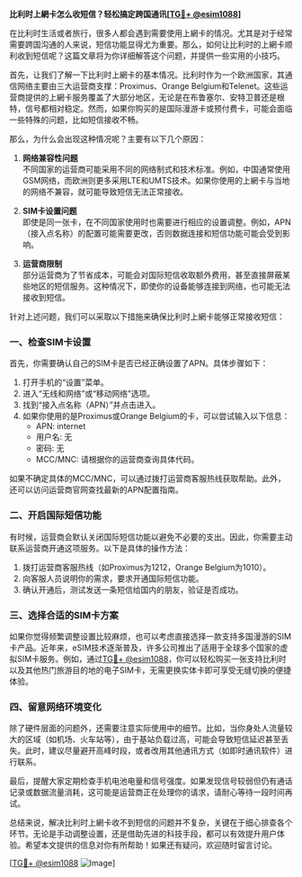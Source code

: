 **比利时上網卡怎么收短信？轻松搞定跨国通讯[[TG💪+ @esim1088](https://t.me/s/esim1088)]**

在比利时生活或者旅行，很多人都会遇到需要使用上網卡的情况。尤其是对于经常需要跨国沟通的人来说，短信功能显得尤为重要。那么，如何让比利时的上網卡顺利收到短信呢？这篇文章将为你详细解答这个问题，并提供一些实用的小技巧。

首先，让我们了解一下比利时上網卡的基本情况。比利时作为一个欧洲国家，其通信网络主要由三大运营商支撑：Proximus、Orange Belgium和Telenet。这些运营商提供的上網卡服务覆盖了大部分地区，无论是在布鲁塞尔、安特卫普还是根特，信号都相对稳定。然而，如果你购买的是国际漫游卡或预付费卡，可能会面临一些特殊的问题，比如短信接收不畅。

那么，为什么会出现这种情况呢？主要有以下几个原因：

1. **网络兼容性问题**  
   不同国家的运营商可能采用不同的网络制式和技术标准。例如，中国通常使用GSM网络，而欧洲则更多采用LTE和UMTS技术。如果你使用的上網卡与当地的网络不兼容，就可能导致短信无法正常接收。

2. **SIM卡设置问题**  
   即使是同一张卡，在不同国家使用时也需要进行相应的设置调整。例如，APN（接入点名称）的配置可能需要更改，否则数据连接和短信功能可能会受到影响。

3. **运营商限制**  
   部分运营商为了节省成本，可能会对国际短信收取额外费用，甚至直接屏蔽某些地区的短信服务。这种情况下，即使你的设备能够连接到网络，也可能无法接收到短信。

针对上述问题，我们可以采取以下措施来确保比利时上網卡能够正常接收短信：

### 一、检查SIM卡设置

首先，你需要确认自己的SIM卡是否已经正确设置了APN。具体步骤如下：

1. 打开手机的“设置”菜单。
2. 进入“无线和网络”或“移动网络”选项。
3. 找到“接入点名称（APN）”并点击进入。
4. 如果你使用的是Proximus或Orange Belgium的卡，可以尝试输入以下信息：
   - APN: internet
   - 用户名: 无
   - 密码: 无
   - MCC/MNC: 请根据你的运营商查询具体代码。
   
如果不确定具体的MCC/MNC，可以通过拨打运营商客服热线获取帮助。此外，还可以访问运营商官网查找最新的APN配置指南。

### 二、开启国际短信功能

有时候，运营商会默认关闭国际短信功能以避免不必要的支出。因此，你需要主动联系运营商开通这项服务。以下是具体的操作方法：

1. 拨打运营商客服热线（如Proximus为1212，Orange Belgium为1010）。
2. 向客服人员说明你的需求，要求开通国际短信功能。
3. 确认开通后，测试发送一条短信给国内的朋友，验证是否成功。

### 三、选择合适的SIM卡方案

如果你觉得频繁调整设置比较麻烦，也可以考虑直接选择一款支持多国漫游的SIM卡产品。近年来，eSIM技术逐渐普及，许多公司推出了适用于全球多个国家的虚拟SIM卡服务。例如，通过[TG💪+ @esim1088](https://t.me/s/esim1088)，你可以轻松购买一张支持比利时以及其他热门旅游目的地的电子SIM卡，无需更换实体卡即可享受无缝切换的便捷体验。

### 四、留意网络环境变化

除了硬件层面的问题外，还需要注意实际使用中的细节。比如，当你身处人流量较大的区域（如机场、火车站等），由于基站负载过高，可能会导致短信延迟甚至丢失。此时，建议尽量避开高峰时段，或者改用其他通讯方式（如即时通讯软件）进行联系。

最后，提醒大家定期检查手机电池电量和信号强度。如果发现信号较弱但仍有通话记录或数据流量消耗，这可能是运营商正在处理你的请求，请耐心等待一段时间再试。

总结来说，解决比利时上網卡收不到短信的问题并不复杂，关键在于细心排查各个环节。无论是手动调整设置，还是借助先进的科技手段，都可以有效提升用户体验。希望本文提供的信息对你有所帮助！如果还有疑问，欢迎随时留言讨论。

[[TG💪+ @esim1088](https://t.me/s/esim1088) ![Image](https://i.postimg.cc/4NQfJmqS/Snipaste-2025-05-13-00-14-12.png)]